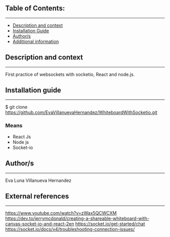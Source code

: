 ## Table of Contents:
---

- [Description and context](#description-and-context)
- [Installation Guide](#installation-guide)
- [Author/s](#authors)
- [Additional information](#additional-information)


## Description and context
---
First practice of websockets with socketio, React and node.js.
 
## Installation guide
---
$ git clone https://github.com/EvaVillanuevaHernandez/WhiteboardWithSocketio.git

### Means
- React Js
- Node js
- Socket-io

## Author/s
---
Eva Luna Villanueva Hernandez

## External references
---

https://www.youtube.com/watch?v=zWax5QCWCXM
https://dev.to/jerrymcdonald/creating-a-shareable-whiteboard-with-canvas-socket-io-and-react-2en
https://socket.io/get-started/chat
https://socket.io/docs/v4/troubleshooting-connection-issues/

